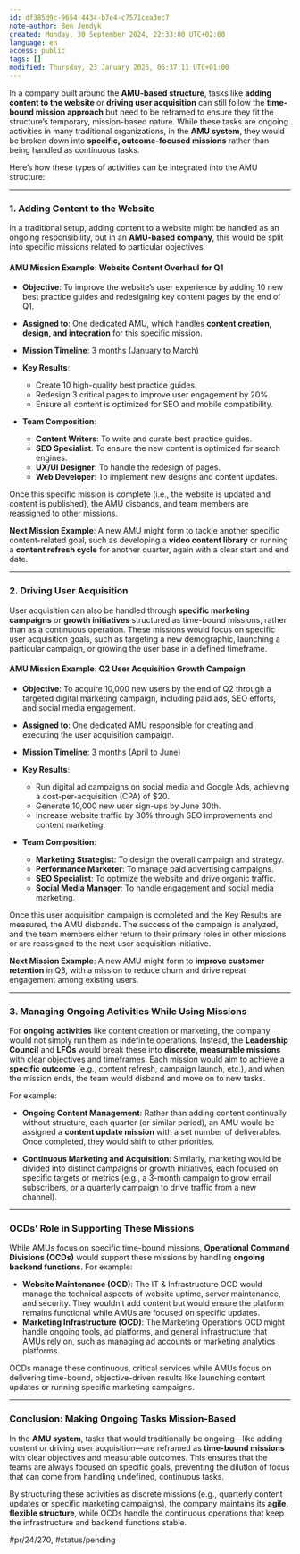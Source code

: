 ```yaml
---
id: df385d9c-9654-4434-b7e4-c7571cea3ec7
note-author: Ben Jendyk
created: Monday, 30 September 2024, 22:33:00 UTC+02:00
language: en
access: public
tags: []
modified: Thursday, 23 January 2025, 06:37:11 UTC+01:00
---
```


In a company built around the **AMU-based structure**, tasks like **adding content to the website** or **driving user acquisition** can still follow the **time-bound mission approach** but need to be reframed to ensure they fit the structure’s temporary, mission-based nature. While these tasks are ongoing activities in many traditional organizations, in the **AMU system**, they would be broken down into **specific, outcome-focused missions** rather than being handled as continuous tasks.

Here’s how these types of activities can be integrated into the AMU structure:

---

### **1. Adding Content to the Website**

In a traditional setup, adding content to a website might be handled as an ongoing responsibility, but in an **AMU-based company**, this would be split into specific missions related to particular objectives. 

#### **AMU Mission Example: Website Content Overhaul for Q1**

- **Objective**: To improve the website’s user experience by adding 10 new best practice guides and redesigning key content pages by the end of Q1.
- **Assigned to**: One dedicated AMU, which handles **content creation, design, and integration** for this specific mission.
  
- **Mission Timeline**: 3 months (January to March)

- **Key Results**:
  - Create 10 high-quality best practice guides.
  - Redesign 3 critical pages to improve user engagement by 20%.
  - Ensure all content is optimized for SEO and mobile compatibility.

- **Team Composition**:
  - **Content Writers**: To write and curate best practice guides.
  - **SEO Specialist**: To ensure the new content is optimized for search engines.
  - **UX/UI Designer**: To handle the redesign of pages.
  - **Web Developer**: To implement new designs and content updates.

Once this specific mission is complete (i.e., the website is updated and content is published), the AMU disbands, and team members are reassigned to other missions.

**Next Mission Example**: A new AMU might form to tackle another specific content-related goal, such as developing a **video content library** or running a **content refresh cycle** for another quarter, again with a clear start and end date.

---

### **2. Driving User Acquisition**

User acquisition can also be handled through **specific marketing campaigns** or **growth initiatives** structured as time-bound missions, rather than as a continuous operation. These missions would focus on specific user acquisition goals, such as targeting a new demographic, launching a particular campaign, or growing the user base in a defined timeframe.

#### **AMU Mission Example: Q2 User Acquisition Growth Campaign**

- **Objective**: To acquire 10,000 new users by the end of Q2 through a targeted digital marketing campaign, including paid ads, SEO efforts, and social media engagement.
- **Assigned to**: One dedicated AMU responsible for creating and executing the user acquisition campaign.

- **Mission Timeline**: 3 months (April to June)

- **Key Results**:
  - Run digital ad campaigns on social media and Google Ads, achieving a cost-per-acquisition (CPA) of $20.
  - Generate 10,000 new user sign-ups by June 30th.
  - Increase website traffic by 30% through SEO improvements and content marketing.
  
- **Team Composition**:
  - **Marketing Strategist**: To design the overall campaign and strategy.
  - **Performance Marketer**: To manage paid advertising campaigns.
  - **SEO Specialist**: To optimize the website and drive organic traffic.
  - **Social Media Manager**: To handle engagement and social media marketing.

Once this user acquisition campaign is completed and the Key Results are measured, the AMU disbands. The success of the campaign is analyzed, and the team members either return to their primary roles in other missions or are reassigned to the next user acquisition initiative.

**Next Mission Example**: A new AMU might form to **improve customer retention** in Q3, with a mission to reduce churn and drive repeat engagement among existing users.

---

### **3. Managing Ongoing Activities While Using Missions**

For **ongoing activities** like content creation or marketing, the company would not simply run them as indefinite operations. Instead, the **Leadership Council** and **LFOs** would break these into **discrete, measurable missions** with clear objectives and timeframes. Each mission would aim to achieve a **specific outcome** (e.g., content refresh, campaign launch, etc.), and when the mission ends, the team would disband and move on to new tasks.

For example:

- **Ongoing Content Management**: Rather than adding content continually without structure, each quarter (or similar period), an AMU would be assigned a **content update mission** with a set number of deliverables. Once completed, they would shift to other priorities.
  
- **Continuous Marketing and Acquisition**: Similarly, marketing would be divided into distinct campaigns or growth initiatives, each focused on specific targets or metrics (e.g., a 3-month campaign to grow email subscribers, or a quarterly campaign to drive traffic from a new channel).

---

### **OCDs’ Role in Supporting These Missions**

While AMUs focus on specific time-bound missions, **Operational Command Divisions (OCDs)** would support these missions by handling **ongoing backend functions**. For example:

- **Website Maintenance (OCD)**: The IT & Infrastructure OCD would manage the technical aspects of website uptime, server maintenance, and security. They wouldn’t add content but would ensure the platform remains functional while AMUs are focused on specific updates.
- **Marketing Infrastructure (OCD)**: The Marketing Operations OCD might handle ongoing tools, ad platforms, and general infrastructure that AMUs rely on, such as managing ad accounts or marketing analytics platforms.

OCDs manage these continuous, critical services while AMUs focus on delivering time-bound, objective-driven results like launching content updates or running specific marketing campaigns.

---

### **Conclusion: Making Ongoing Tasks Mission-Based**

In the **AMU system**, tasks that would traditionally be ongoing—like adding content or driving user acquisition—are reframed as **time-bound missions** with clear objectives and measurable outcomes. This ensures that the teams are always focused on specific goals, preventing the dilution of focus that can come from handling undefined, continuous tasks. 

By structuring these activities as discrete missions (e.g., quarterly content updates or specific marketing campaigns), the company maintains its **agile, flexible structure**, while OCDs handle the continuous operations that keep the infrastructure and backend functions stable.


#pr/24/270, #status/pending